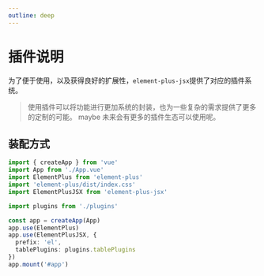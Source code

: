 ```yaml
---
outline: deep
---
```


# 插件说明

为了便于使用，以及获得良好的扩展性，`element-plus-jsx`提供了对应的插件系统。

> 使用插件可以将功能进行更加系统的封装，也为一些复杂的需求提供了更多的定制的可能。 maybe 未来会有更多的插件生态可以使用呢。

## 装配方式

```ts
import { createApp } from 'vue'
import App from './App.vue'
import ElementPlus from 'element-plus'
import 'element-plus/dist/index.css'
import ElementPlusJSX from 'element-plus-jsx'

import plugins from './plugins'

const app = createApp(App)
app.use(ElementPlus)
app.use(ElementPlusJSX, {
  prefix: 'el',
  tablePlugins: plugins.tablePlugins
})
app.mount('#app')
```
